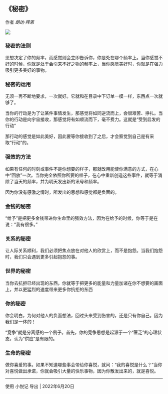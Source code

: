 ## 《秘密》
作者 *朗达·拜恩*

![](https://wfqqreader-1252317822.image.myqcloud.com/cover/251/852251/t6_852251.jpg)

### 秘密的法则

思想决定了你的频率，而感觉则会立即告诉你，你是处在哪个频率上。当你感觉不好的时候，你就是处于会引来不好之物的频率上，当你感觉美好时，你就是在强力吸引更多美好的事物。

### 秘密的运用

无须一再不断地要求，一次就好。它就和在目录中下订单一模一样，东西点一次就够了。

当你的行动是为了让某件事情发生，那感觉将如同逆流而上，会很艰苦、挣扎。当你的行动是向宇宙接收，那感觉将有如顺流而下，毫不费力。这就是“受到启发的行动”

那行动的感觉是如此美好，因此要等你接收到了之后，才会察觉到自己是有采取“行动”的。

### 强效的方法

如果有任何的时刻或事件不是你想要的样子，那就改用能使你满意的方式，在心中“回放”一次。当你完全依照你所要的样子，在心中重新创造这些事件，就等于消除了当天的频率，并为明天发出新的讯号和频率。

因为你没有感激之情时，所发出的思想和感觉都是负面的。

### 金钱的秘密

“给予”是把更多金钱带进你生命里的强效方法，因为在给予的时候，你等于是在说：“我有很多。”

### 关系的秘密

让人际关系顺利，我们必须把焦点放在对他人的欣赏上，而不是抱怨。当我们抱怨时，我们只会遇到更多引起抱怨的事。

### 世界的秘密

当你去抗拒已经出现的东西，你就等于把更多的能量和力量加诸在你不想要的画面上，并以更猛烈的速度带来更多你抗拒的东西

### 你的秘密

你会明白，为何对他人的负面想法，回过头来受到伤害的，还是只有你自己。因为我们是一体的！

“竞争”就是分离感的一个例子。首先，你的竞争思想是起源于一个“匮乏”的心理状态，认为“供应”是有限的。

### 生命的秘密

做你喜爱的事。如果不知道哪些事会带给你喜悦，就问：“我的喜悦是什么？”当你对喜悦做出承诺，你就会吸引大量的快乐事物，因为你散发出来的，就是喜悦。


---
使用  小悦记  导出 | 2022年6月20日 